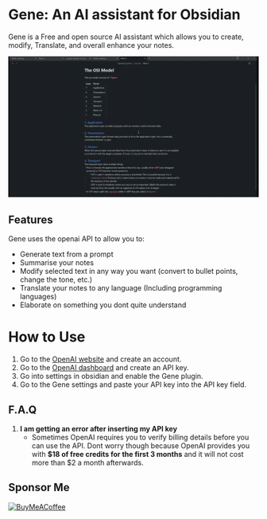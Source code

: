 # Gene: An AI assistant for Obsidian

Gene is a Free and open source AI assistant which allows you to create, modify, Translate, and overall enhance your notes.

![Demo](./Demo.gif)
## Features 

Gene uses the openai API to allow you to:
- Generate text from a prompt
- Summarise your notes
- Modify selected text in any way you want (convert to bullet points, change the tone, etc.)
- Translate your notes to any language (Including programming languages)
- Elaborate on something you dont quite understand

# How to Use
1. Go to the [OpenAI website](https://platform.openai.com/) and create an account.
2. Go to the [OpenAI dashboard](https://platform.openai.com/account/api-keys) and create an API key.
3. Go into settings in obsidian and enable the Gene plugin.
4. Go to the Gene settings and paste your API key into the API key field.

## F.A.Q
1. **I am getting an error after inserting my API key**
    - Sometimes OpenAI requires you to verify billing details before you can use the API. Dont worry though because OpenAI provides you with **$18 of free credits for the first 3 months** and it will not cost more than $2 a month afterwards.

## Sponsor Me


[<img src="https://cdn.buymeacoffee.com/buttons/v2/default-violet.png" alt="BuyMeACoffee" width="140">](https://www.buymeacoffee.com/matissjurev)
